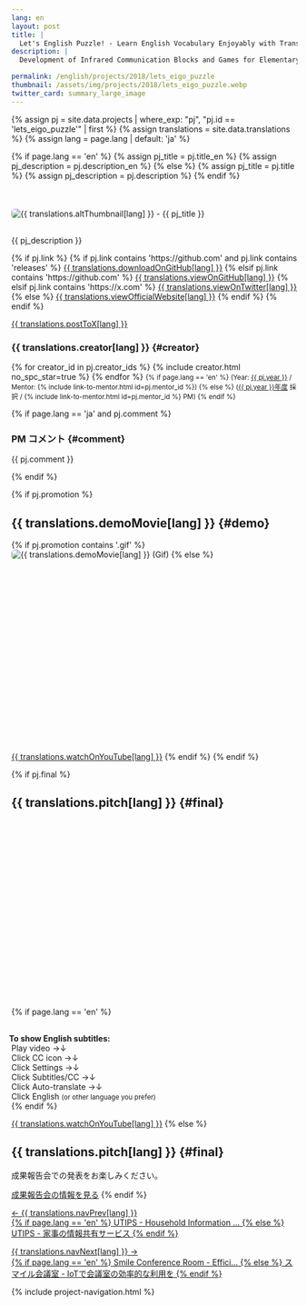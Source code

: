 ```yaml
---
lang: en
layout: post
title: |
  Let's English Puzzle! - Learn English Vocabulary Enjoyably with Transforming Cubes
description: |
  Development of Infrared Communication Blocks and Games for Elementary School Students to Learn English Vocabulary While Playing.

permalink: /english/projects/2018/lets_eigo_puzzle
thumbnail: /assets/img/projects/2018/lets_eigo_puzzle.webp
twitter_card: summary_large_image
---
```


{% assign pj           = site.data.projects | where_exp: "pj", "pj.id == 'lets_eigo_puzzle'" | first %}
{% assign translations = site.data.translations %}
{% assign lang         = page.lang | default: 'ja' %}

{% if page.lang == 'en' %}
  {% assign pj_title       = pj.title_en %}
  {% assign pj_description = pj.description_en %}
{% else %}
  {% assign pj_title       = pj.title %}
  {% assign pj_description = pj.description %}
{% endif %}

<div style='margin-top: 50px; margin-bottom: 30px;'>
  <img class='top-img lazyload' src='/assets/img/spinner.svg' alt='{{ translations.altThumbnail[lang] }} - {{ pj_title }}'
  {% if pj.thumbnail %}    data-src='/assets/img/projects/{{ pj.year }}/{{ pj.thumbnail }}'
  {% else %}               data-src='/assets/img/projects/{{ pj.year }}/{{ pj.id        }}.webp'
  {% endif %}                 title='{{ pj_title }}' style='border-radius: 6px;' loading='lazy' />
</div>

{{ pj_description }}

<div class='flex'>
  {% if pj.link %}
    {% if pj.link contains 'https://github.com' and pj.link contains 'releases' %}
       <a href='{{ pj.link }}' target='_blank' class='button'>{{ translations.downloadOnGitHub[lang] }}</a>
    {% elsif pj.link contains 'https://github.com' %}
       <a href='{{ pj.link }}' target='_blank' class='button'>{{ translations.viewOnGitHub[lang] }}</a>
    {% elsif pj.link contains 'https://x.com' %}
       <a href='{{ pj.link }}' target='_blank' class='button'>{{ translations.viewOnTwitter[lang] }}</a>
    {% else %}
       <a href='{{ pj.link }}' target='_blank' class='button'>{{ translations.viewOfficialWebsite[lang] }}</a>
    {% endif %}
  {% endif %}

  <a href="https://twitter.com/intent/tweet?text={{ pj_title }}&via=MitouJr&hashtags=未踏ジュニア{% if pj.tags %},{{ pj.tags | join: ','}}{% endif %}&related=MitouJr&lang={{ translations.postLangX[lang] }}&url={{ site.url }}{% if page.lang =='en' %}/english{% endif %}/projects/{{ pj.year }}/{{ pj.id }}" class="button" target="_blank" rel="noopener">{{ translations.postToX[lang] }}</a>
</div>

### {{ translations.creator[lang] }} {#creator}
<p>
  {% for creator_id in pj.creator_ids %}
    {% include creator.html no_spc_star=true %}
  {% endfor %}

  <small>
    {% if page.lang == 'en' %}
    (Year: <a href='/english/projects/#{{ pj.year }}'>{{ pj.year }}</a> /
     Mentor: {% include link-to-mentor.html id=pj.mentor_id %})
    {% else %}
    (<a href='/projects/{{ pj.year }}'>{{ pj.year }}年度</a> 採択 / {% include link-to-mentor.html id=pj.mentor_id %} PM)
    {% endif %}
  </small>
</p>

{% if page.lang == 'ja' and pj.comment %}
### PM コメント {#comment}
<p class="project-comment">{{ pj.comment }}</p>
{% endif %}

{% if pj.promotion %}
## {{ translations.demoMovie[lang] }} {#demo}
{% if pj.promotion contains '.gif' %}
<img class='top-img lazyload' src='/assets/img/spinner.svg' alt='{{ translations.demoMovie[lang] }} (Gif)'
     data-src='/assets/img/projects/{{ pj.year }}/{{ pj.promotion }}' loading='lazy'
     style='margin-bottom: 10px; border-radius: 6px;' />
{% else %}
<div class="youtube">
  <iframe width="560" height="315" class="lazyload" data-src="https://www.youtube.com/embed/{{ pj.promotion }}?rel=0" frameborder="0" allowfullscreen=""></iframe>
</div>
<a href="https://youtu.be/{{ pj.promotion }}" target="_blank" rel="noopener" class="button">{{ translations.watchOnYouTube[lang] }}</a>
{% endif %}
{% endif %}

{% if pj.final %}
## {{ translations.pitch[lang] }}  {#final}
<div class="youtube">
  <iframe width="560" height="315" class="lazyload" data-src="https://www.youtube.com/embed/{{ pj.final }}?rel=0{% if pj.final_start %}&start={{ pj.final_start }}{% endif %}" frameborder="0" allow="accelerometer; autoplay; clipboard-write; encrypted-media; gyroscope; picture-in-picture" allowfullscreen=""></iframe>
</div>

{% if page.lang == 'en' %}
<div class="note" style="margin-top: 30px;">
  <span style="font-weight: bold; margin-left: -4px;">To show English subtitles:</span><br>
  Play video <span class='ignore-sp'>&rarr;</span><span class='ignore-pc'>&darr;</span><br class='ignore-pc'>
  Click CC icon <span class='ignore-sp'>&rarr;</span><span class='ignore-pc'>&darr;</span><br class='ignore-pc'>
  Click Settings <span class='ignore-sp'>&rarr;</span><span class='ignore-pc'>&darr;</span><br class='ignore-pc'>
  Click Subtitles/CC <span class='ignore-sp'>&rarr;</span><span class='ignore-pc'>&darr;</span><br class='ignore-pc'>
  Click Auto-translate <span class='ignore-sp'>&rarr;</span><span class='ignore-pc'>&darr;</span><br class='ignore-pc'>
  Click English <small>(or other language you prefer)</small>
</div>
{% endif %}

<a href="https://youtu.be/{{ pj.final }}{% if pj.final_start %}?t={{ pj.final_start }}{% endif %}" target="_blank" rel="noopener" class="button">{{ translations.watchOnYouTube[lang] }}</a>
{% else %}
## {{ translations.pitch[lang] }}  {#final}
成果報告会での発表をお楽しみください。

<a href="/final" class="button">成果報告会の情報を見る</a>
{% endif %}

<nav>
  <p class='nav prev'>
    <a href='utips' title='UTIPS - 家事の情報共有サービス'>
      &larr; {{ translations.navPrev[lang] }}
      <br>
      {% if page.lang == 'en' %}
        UTIPS - Household Information ...
      {% else %}
        UTIPS - 家事の情報共有サービス
      {% endif %}
    </a>
  </p>

  <p class='nav next'>
    <a href='smile_meeting_room' title='スマイル会議室 - IoTで会議室の効率的な利用を'>
      {{ translations.navNext[lang] }} &rarr;
      <br>
      {% if page.lang == 'en' %}
        Smile Conference Room - Effici...
      {% else %}
        スマイル会議室 - IoTで会議室の効率的な利用を
      {% endif %}
    </a>
  </p>
</nav>

{% include project-navigation.html %}
